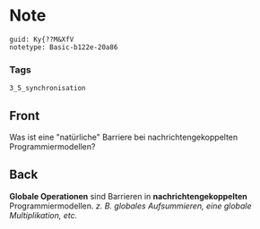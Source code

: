 # Note
```
guid: Ky{??M&XfV
notetype: Basic-b122e-20a86
```

### Tags
```
3_5_synchronisation
```

## Front
Was ist eine "natürliche" Barriere bei nachrichtengekoppelten Programmiermodellen?

## Back
<b>Globale Operationen</b> sind Barrieren in
<b>nachrichtengekoppelten</b> Programmiermodellen. <i>z. B.
globales Aufsummieren, eine globale Multiplikation, etc.</i>
